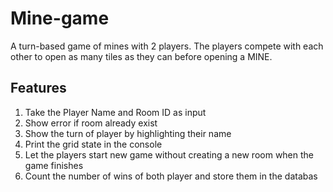 # Mine-game
A turn-based game of mines with 2 players. The players compete with each other to open as many tiles as they can before opening a MINE.

## Features
1. Take the Player Name and Room ID as input
2. Show error if room already exist
3. Show the turn of player by highlighting their name
4. Print the grid state in the console
5. Let the players start new game without creating a new room when the game finishes
6. Count the number of wins of both player and store them in the databas
